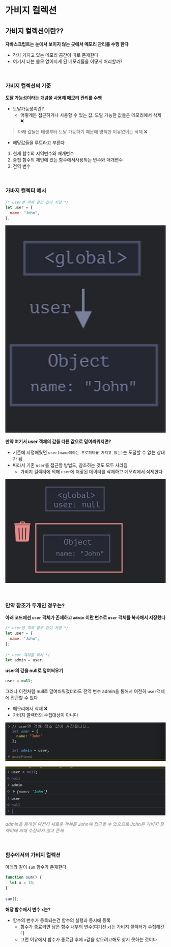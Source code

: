 # 가비지 컬렉션

## 가비지 컬렉션이란??

**자바스크립트는 눈에서 보이지 않는 곳에서 메모리 관리를 수행 한다**

- 각자 가지고 있는 메모리 공간이 따로 존재한다
- 여기서 더는 쓸모 없어지게 된 메모리들을 어떻게 처리할까?

<br />

### 가비지 컬렉션의 기준

**도달 가능성이라는 개념을 사용해 메모리 관리를 수행**

- 도달가능성이란?
  - 어떻게든 접근하거나 사용할 수 있는 값. 도달 가능한 값들은 메모리에서 삭제 ❌

> 아래 값들은 태생부터 도달 가능하기 때문에 명백한 이유없이는 삭제 ❌

- 해당값들을 루트라고 부른다

1. 현재 함수의 지역변수와 매개변수
2. 중첩 함수의 체인에 있는 함수에서사용되는 변수와 매개변수
3. 전역 변수

<br />

### 가바지 컬렉터 예시

```js
/* user엔 객체 참조 값이 저장 */
let user = {
  name: "John",
};
```

![Alt text](./assets/garbage1.png)

**만약 여기서 user 객체의 값들 다른 값으로 덮여씌워지면?**

- 기존에 지정해뒀던 `user(name이라는 프로퍼티를 가지고 있는)`는 도달할 수 없는 상태가 됨
- 따라서 기존 `user`를 접근할 방법도, 참조하는 것도 모두 사라짐
  - 가비지 컬렉터에 의해 `user`에 저장된 데이터를 삭제하고 메모리에서 삭제한다

![Alt text](./assets/garbage2.png)

<br />

### 만약 참조가 두개인 경우는?

**아래 코드에선 `user` 객체가 존재하고 `admin` 이란 변수로 `user` 객체를 복사해서 저장했다**

```js
/* user엔 객체 참조 값이 저장 */
let user = {
  name: "John",
};

/* user 객체를 복사 */
let admin = user;
```

**user의 값을 null로 덮여씌우기**

```js
user = null;
```

그러나 이전처럼 null로 덮여씌워졌더라도 전역 변수 admin을 통해서 여전히 `user`객체에 접근할 수 있다

- 메모리에서 삭제 ❌
- 가비지 콜렉터의 수집대상이 아니다

![Alt text](./assets/garbage3.png)

![Alt text](./assets/garbage4.png)

<span style="color:gray">_admin을 통하면 여전히 새로운 객체를 John에 접근할 수 있으므로 John은 가비지 컬렉터에 의해 수집되지 않고 존재_</span>

<br />

### 함수에서의 가비지 컬렉션

아래와 같이 `sum` 함수가 존재한다

```js
function sum() {
  let x = 10;
}

sum();
```

**해당 함수에서 변수 x는?**

- 함수의 변수가 등록되는건 함수의 실행과 동시에 등록
  - 함수가 종료되면 남은 함수 내부의 변수(여기선 `x`)는 가비지 콜렉터가 수집해간다
  - 그런 이유에서 함수가 종료된 후에 `x`값을 찾으려고해도 찾지 못하는 것이다

